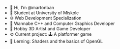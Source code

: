 - 👋 Hi, I’m @martonban
- 🏫 Student at University of Miskolc 
- 🌐 Web Development Specialization
- 🤤 Wannabe C++ and Computer Graphics Developer
- 🎨 Hobby 3D Artist and Game Developer
- ⚙️ Current project: 🕹️ A platformer game
- 📖 Lerning: Shaders and the basics of OpenGL


<!---
martonbn/martonbn is a ✨ special ✨ repository because its `README.md` (this file) appears on your GitHub profile.
You can click the Preview link to take a look at your changes.
--->
